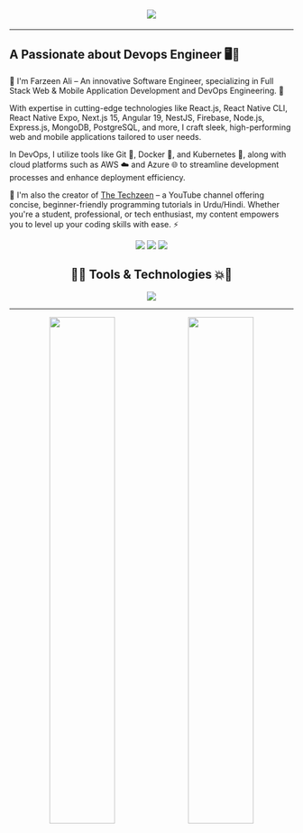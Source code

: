 <h1 align="center">
    <img src="https://readme-typing-svg.herokuapp.com/?font=Righteous&color=7e15f7&random=falsesize=35&center=true&vCenter=true&width=500&height=70&duration=2000&lines=Hi+There!+👋;+I'm+Mayur+Gadge+👨🏻‍💻;" />
</h1>

---

## A Passionate about Devops Engineer 🖥️🎥

🌱 I'm Farzeen Ali – An innovative Software Engineer, specializing in Full Stack Web & Mobile Application Development and DevOps Engineering. 🚀

With expertise in cutting-edge technologies like React.js, React Native CLI, React Native Expo, Next.js 15, Angular 19, NestJS, Firebase, Node.js, Express.js, MongoDB, PostgreSQL, and more, I craft sleek, high-performing web and mobile applications tailored to user needs.

In DevOps, I utilize tools like Git 🐙, Docker 🐳, and Kubernetes 🧠, along with cloud platforms such as AWS ☁️ and Azure 🌐 to streamline development processes and enhance deployment efficiency.

👥 I'm also the creator of [The Techzeen](https://www.youtube.com/@TheTechzeen) – a YouTube channel offering concise, beginner-friendly programming tutorials in Urdu/Hindi. Whether you're a student, professional, or tech enthusiast, my content empowers you to level up your coding skills with ease. ⚡

<p align="center">
  <a href="mailto:youremail@example.com"><img src="https://img.shields.io/badge/Gmail-%237D2C89?style=for-the-badge&logo=gmail&logoColor=white" /></a>
  <a href="https://www.youtube.com/@TheTechzeen" target="_blank"><img src="https://img.shields.io/badge/YouTube-FF0000?style=for-the-badge&logo=youtube&logoColor=white" /></a>
  <a href="https://www.linkedin.com/in/mayurg74/" target="_blank"><img src="https://img.shields.io/badge/LinkedIn-0077B5?style=for-the-badge&logo=linkedin&logoColor=white" /></a>
</p>


<h2 align="center">🚀💥 Tools & Technologies 💥🚀</h2>

<p align="center">
  <!-- Tech Logos -->
  <img src="https://skillicons.dev/icons?i=react,angular,github,git,linux,docker,gitlab,aws,ansible,grafana,jenkins,html,css,cpp,redux,vscode&theme=dark" />
</p>

---

<p align="center">
  <img width="48%" src="https://github-readme-stats.vercel.app/api?username=mayurg74&show_icons=true&theme=radical&count_private=true" />
  <img width="48%" src="https://github-readme-stats.vercel.app/api/top-langs/?username=mayurg74&layout=compact&theme=radical" />
</p>


